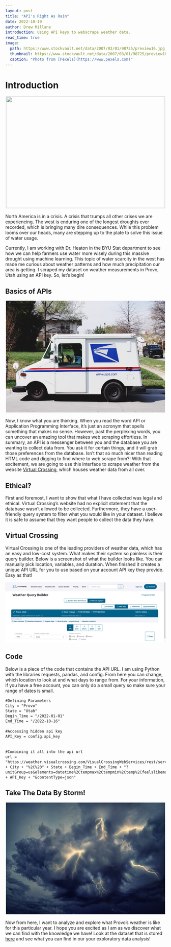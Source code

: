```yaml
---
layout: post
title: "API's Right As Rain"
date: 2022-10-19
author: Drew Millane 
introduction: Using API keys to webscrape weather data.
read_time: true
image: 
  path: https://www.stockvault.net/data/2007/03/01/98725/preview16.jpg
  thumbnail: https://www.stockvault.net/data/2007/03/01/98725/preview16.jpg
  caption: "Photo from [Pexels](https://www.pexels.com)"
---
```


# Introduction 


<p align="center">
<img src="https://github.com/amillane/stat386-projects/raw/main/assets/images/drought.png" width = "500" height="350">
</p>

North America is in a crisis. A crisis that trumps all other crises we are experiencing. The west is enduring one of the longest droughts ever recorded, which is bringing many dire consequences. While this problem looms over our heads, many are stepping up to the plate to solve this issue of water usage. 

Currently, I am working with Dr. Heaton in the BYU Stat department to see how we can help farmers use water more wisely during this massive drought using machine learning. This topic of water scarcity in the west has made me curious about weather patterns and how much precipitation our area is getting. I scraped my dataset on weather measurements in Provo, Utah using an API key. So, let’s begin!

## Basics of APIs 
<p align="center">
<img src="https://github.com/amillane/stat386-projects/raw/main/assets/images/mail.png" width = "500" height='350'>
</p>

Now, I know what you are thinking. When you read the word API or Application Programming Interface, it’s just an acronym that spells something that makes no sense. However, past the perplexing words, you can uncover an amazing tool that makes web scraping effortless. In summary, an API is a messenger between you and the database you are wanting to collect data from. You ask it for certain things, and it will grab those preferences from the database. Isn’t that so much nicer than reading HTML code and digging to find where to web scrape from?! With that excitement, we are going to use this interface to scrape weather from the website [Virtual Crossing](https://www.visualcrossing.com), which houses weather data from all over. 
		

## Ethical?

First and foremost, I want to show that what I have collected was legal and ethical. Virtual Crossing’s website had no explicit statement that the database wasn’t allowed to be collected. Furthermore, they have a user-friendly query system to filter what you would like in your dataset. I believe it is safe to assume that they want people to collect the data they have. 


## Virtual Crossing

Virtual Crossing is one of the leading providers of weather data, which has an easy and low-cost system. What makes their system so painless is their query builder. Below is a screenshot of what the builder looks like. You can manually pick location, variables, and duration. When finished it creates a unique API URL for you to use based on your account API key they provide. Easy as that! 

<p align="center">
<img src="https://github.com/amillane/stat386-projects/raw/main/assets/images/VirtualCrossing.png">
</p>

## Code

Below is a piece of the code that contains the API URL. I am using Python with the libraries requests, pandas, and config. From here you can change, which location to look at and what days to range from. For your information, if you have a free account, you can only do a small query so make sure your range of dates is small. 

```
#Defining Parameters 
City = "Provo"
State = "Utah"
Begin_Time = "/2022-01-01"
End_Time = "/2022-10-16"

#Accessing hidden api key
API_Key = config.api_key


#Combining it all into the api url 
url = "https://weather.visualcrossing.com/VisualCrossingWebServices/rest/services/timeline/" + City + "%2C%20" + State + Begin_Time + End_Time + "?unitGroup=us&elements=datetime%2Ctempmax%2Ctempmin%2Ctemp%2Cfeelslikemax%2Cfeelslikemin%2Cfeelslike%2Chumidity%2Cprecip%2Cprecipprob%2Cwindspeed%2Ccloudcover%2Csolarradiation%2Csolarenergy%2Cuvindex%2Csunrise%2Csunset%2Cconditions&key=" + API_Key + "&contentType=json"

```

## Take The Data By Storm!

<p align="center">
<img src="https://github.com/amillane/stat386-projects/raw/main/assets/images/storm.png" width = "500" height='350'>
</p>

Now from here, I want to analyze and explore what Provo’s weather is like for this particular year. I hope you are excited as I am as we discover what we can find with the knowledge we have! Look at the dataset that is stored [here](https://github.com/amillane/Provo_Weather-) and see what you can find in our your exploratory data analysis!
